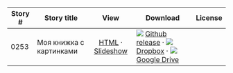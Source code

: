 Story #  | Story title | View | Download | License
-------- | -----------  |:-------:| ---------------- | -------
0253 | Моя книжка с картинками | [HTML](https://global-asp.github.io/stories/ru/0253_моя-книжка-с-картинками.html) · <a href="https://global-asp.github.io/stories/ru/0253_моя-книжка-с-картинками_slides.html" target="_blank">Slideshow</a> | ![](https://cloud.githubusercontent.com/assets/9295750/9483128/0e089e5e-4b51-11e5-98ca-6da5cef156a7.png) [Github release]() · ![](https://cloud.githubusercontent.com/assets/9295750/10150606/3f5ae2dc-65f5-11e5-8f63-841c51cc1cde.png) [Dropbox]() · ![](https://cloud.githubusercontent.com/assets/9295750/9473522/1d6fdde4-4b10-11e5-98f5-aa6c6b04a08e.png) [Google Drive]() | 
